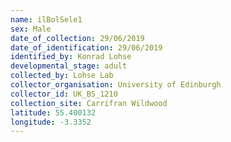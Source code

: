 ```yaml
---
name: ilBolSele1
sex: Male
date_of_collection: 29/06/2019
date_of_identification: 29/06/2019
identified_by: Konrad Lohse
developmental_stage: adult
collected_by: Lohse Lab
collector_organisation: University of Edinburgh
collector_id: UK_BS_1210
collection_site: Carrifran Wildwood
latitude: 55.400132
longitude: -3.3352
---
```

